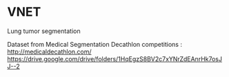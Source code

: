 # VNET
Lung tumor segmentation

Dataset from Medical Segmentation Decathlon competitions : http://medicaldecathlon.com/
https://drive.google.com/drive/folders/1HqEgzS8BV2c7xYNrZdEAnrHk7osJJ--2
